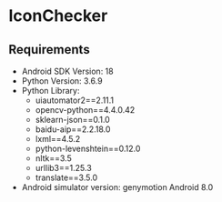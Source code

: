 # IconChecker
## Requirements
  * Android SDK Version: 18
  * Python Version: 3.6.9
  * Python Library:
    * uiautomator2==2.11.1
    * opencv-python==4.4.0.42
    * sklearn-json==0.1.0
    *  baidu-aip==2.2.18.0
    *  lxml==4.5.2
    *  python-levenshtein==0.12.0
    *  nltk==3.5
    *  urllib3==1.25.3
    *  translate==3.5.0
  * Android simulator version: genymotion Android 8.0

